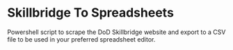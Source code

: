 # Skillbridge To Spreadsheets
 Powershell script to scrape the DoD Skillbridge website and export to a CSV file to be used in your preferred spreadsheet editor.
